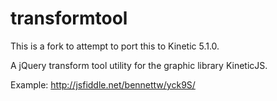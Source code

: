 transformtool
=============

This is a fork to attempt to port this to Kinetic 5.1.0.

A jQuery transform tool utility for the graphic library KineticJS.

Example:
http://jsfiddle.net/bennettw/yck9S/
